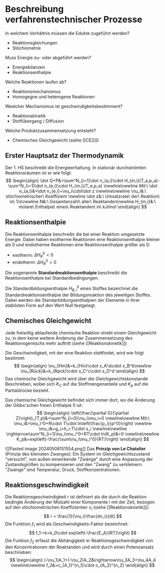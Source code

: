 # Beschreibung verfahrenstechnischer Prozesse
In welchem Verhältnis müssen die Edukte zugeführt werden?
- Reaktionsgleichungen
- Stöchiometrie

Muss Energie zu- oder abgeführt werden?
- Energiebilanzen
- Reaktionsenthalpie

Welche Reaktionen laufen ab?
- Reaktionsmechanismus
- Homogegne und heterogene Reaktionen

Weelcher Mechanismus ist geschwindigkeitsbestimment?
- Reaktionskinetik
- Stoffübergang / Diffusion

Welche Produktzusammensetzung entsteht?
- Chemisches Gleichgewicht (siehe [[CE2]])

## Erster Hauptsatz der Thermodynamik
Der 1. HS beschreibt die Energieerhaltung. In stationär durchströmten Reaktionsräumen ist er wie folgt:
$$
\begin{align}
\dot Q+P&=\sum^N_{i=1}\dot n_{a,i}\cdot H_{m,i}(T_a,p_a)-\sum^N_{i=1}\dot n_{e,i}\cdot H_{m,i}(T_e,p_e)
\newline\newline
Mit:\ \dot n_{a,i}&=\dot n_{e,i}+\nu_i\cdot\dot z
\newline\newline
\nu_i&:\ stöchiometrischer\ Koeffizient
\newline
\dot z&:\ Umsatzrate\ der\ Reaktion\ in\ 1/s\newline
N&:\ Gesamtanzahl\ aller\ Reaktanden\newline
H_{m,i}&:\ molare\ Enthalpie\ eines\ Reaktanden\ in\ kJ/mol
\end{align}
$$
## Reaktionsenthalpie
Die Reaktionsenthalpie beschreibt die bei einer Reaktion umgesetzte Energie. Dabei haben exotherme Reaktionen eine Reaktionsenthalpie kleiner als 0 und endotherme Reaktionen eine Reaktionsenthalpie größer als 0:
- exotherm: $\Delta H_R^0<0$
- endotherm: $\Delta H_R^0>0$

Die sogenannte **Standardreaktionsenthalpie** beschreibt die Reaktionsenthalpie bei Standardbedingungen.

Die Standardbildungsenthalpie $H_{B,i}^0$ eines Stoffes bezeichnet die Standardreaktionsenthalpie der Bildungsreaktion des jeweiligen Stoffes. Dabei werden die Standarbildungsenthalpien der Elemente in ihrer stabilsten Form auf den Wert Null festgelegt.
## Chemisches Gleichgewicht
Jede freiwillig ablaufende chemische Reaktion strebt einem Gleichgewicht zu, in dem keine weitere Änderung der Zusammensetzung des Reaktionsgemischs mehr auftritt (siehe [[Reaktionskinetik]])

Die Geschwindigkeit, mit der eine Reaktion stattfindet, wird wie folgt bestimmt:
$$
\begin{align}
\nu_{Hin}&=k_{Hin}\cdot x_A^a\cdot x_B^b\newline
\nu_{Rück}&=k_{Rpck}\cdot x_C^c\cdot x_D^d
\end{align}
$$
Das chemische Gleichgewicht wird über die Gleichgewichtskonstande Beschrieben, wobei sich $K_C$ auf die Stoffmengenanteile und $K_p$ auf die Partialdrücke bezieht.

Das chemische Gleichgewicht befindet sich immer dort, wo die Änderung der Gibbs'schen freien Enthalpie 0 ist:
$$
\begin{align}
\left(\frac{\partial G}{\partial Z}\right)_{T,p}&=\sum^N_{i=0}\nu_i\mu_i=0 
\newline\newline
Mit:\ \mu_i&=\mu_i^0+R\cdot T\cdot ln\left(\frac{p_i}{p^0}\right)
\newline
\mu_i&=g_i=h_i-T\cdot s_i
\newline\newline
\rightarrow\sum^N_{i=1}\nu_i\mu_i^0+RT\cdot ln(K_p)&=0
\newline\newline
K_p&=exp\left(-\frac{\sum\nu_i\mu_i^0}{RT}\right)
\end{align}
$$

![[Pasted image 20240508151554.png]]
Das **Prinzip von Le Chatelier** (Prinzip des kleinsten Zwanges):
Ein System im Gleichgewichtszustand "versucht", von außen einwirkende "Zwänge" durch eine Anpassung der Zustandsgrößen zu kompensieren und den "Zwang" zu verkleinern. "Zwänge" sind Temperatur, Druck, Stoffkonzentrationen.
## Reaktionsgeschwindigkeit
Die Reaktionsgeschwindigkeit r ist definiert als die durch die Reaktion bedingte Änderung der Molzahl einer Komponente i mit der Zeit, bezogen auf den stöchiometrischen Koeffizienten $\nu_i$ (siehe [[Reaktionskinetik]]):
$$
r = \frac{1}{\nu_i}\frac{dn_i}{dt}
$$
Die Funktion $f_1$ wird als Geschwindigkeits-Faktor bezeichnet:
$$
f_1:=k=k_0\cdot exp\left(-\frac{E_A}{RT}\right)
$$
Die Funkion $f_2$ erfasst die Abhängigkeit er Reaktionsgeschwindigkeit von den Konzentrationen der Reaktanden und wird durch einen Potenzansatz beschrieben:
$$
\begin{align}
(-\nu_1)A_1+(-\nu_2)A_2&\rightarrow\nu_3A_3+\nu_4A_4
\newline\newline
f_2&=c_{A_1}^{n_1}\cdot c_{A_2}^{n_2}
\end{align}
$$
